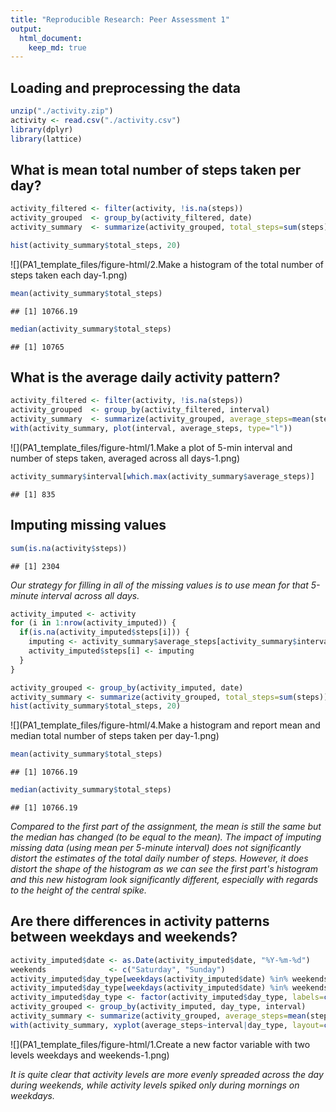 ```yaml
---
title: "Reproducible Research: Peer Assessment 1"
output: 
  html_document:
    keep_md: true
---
```


## Loading and preprocessing the data


```r
unzip("./activity.zip")
activity <- read.csv("./activity.csv")
library(dplyr)
library(lattice)
```

## What is mean total number of steps taken per day?


```r
activity_filtered <- filter(activity, !is.na(steps))
activity_grouped  <- group_by(activity_filtered, date)
activity_summary  <- summarize(activity_grouped, total_steps=sum(steps))
```


```r
hist(activity_summary$total_steps, 20)
```

![](PA1_template_files/figure-html/2.Make a histogram of the total number of steps taken each day-1.png)<!-- -->


```r
mean(activity_summary$total_steps)
```

```
## [1] 10766.19
```

```r
median(activity_summary$total_steps)
```

```
## [1] 10765
```

## What is the average daily activity pattern?


```r
activity_filtered <- filter(activity, !is.na(steps))
activity_grouped  <- group_by(activity_filtered, interval)
activity_summary  <- summarize(activity_grouped, average_steps=mean(steps))
with(activity_summary, plot(interval, average_steps, type="l"))
```

![](PA1_template_files/figure-html/1.Make a plot of 5-min interval and number of steps taken, averaged across all days-1.png)<!-- -->


```r
activity_summary$interval[which.max(activity_summary$average_steps)]
```

```
## [1] 835
```

## Imputing missing values


```r
sum(is.na(activity$steps))
```

```
## [1] 2304
```

*Our strategy for filling in all of the missing values is to use mean for that 5-minute interval across all days.*


```r
activity_imputed <- activity
for (i in 1:nrow(activity_imputed)) {
  if(is.na(activity_imputed$steps[i])) {
    imputing <- activity_summary$average_steps[activity_summary$interval==activity_imputed$interval[i]]
    activity_imputed$steps[i] <- imputing
  }
}
```


```r
activity_grouped <- group_by(activity_imputed, date)
activity_summary <- summarize(activity_grouped, total_steps=sum(steps))
hist(activity_summary$total_steps, 20)
```

![](PA1_template_files/figure-html/4.Make a histogram and report mean and median total number of steps taken per day-1.png)<!-- -->

```r
mean(activity_summary$total_steps)
```

```
## [1] 10766.19
```

```r
median(activity_summary$total_steps)
```

```
## [1] 10766.19
```

*Compared to the first part of the assignment, the mean is still the same but the median has changed (to be equal to the mean). The impact of imputing missing data (using mean per 5-minute interval) does not significantly distort the estimates of the total daily number of steps. However, it does distort the shape of the histogram as we can see the first part's histogram and this new histogram look significantly different, especially with regards to the height of the central spike.*

## Are there differences in activity patterns between weekdays and weekends?


```r
activity_imputed$date <- as.Date(activity_imputed$date, "%Y-%m-%d")
weekends              <- c("Saturday", "Sunday")
activity_imputed$day_type[weekdays(activity_imputed$date) %in% weekends == FALSE] <- 0
activity_imputed$day_type[weekdays(activity_imputed$date) %in% weekends == TRUE]  <- 1
activity_imputed$day_type <- factor(activity_imputed$day_type, labels=c("weekday","weekend"))
activity_grouped <- group_by(activity_imputed, day_type, interval)
activity_summary <- summarize(activity_grouped, average_steps=mean(steps))
with(activity_summary, xyplot(average_steps~interval|day_type, layout=c(1,2), type="l"))
```

![](PA1_template_files/figure-html/1.Create a new factor variable with two levels weekdays and weekends-1.png)<!-- -->

*It is quite clear that activity levels are more evenly spreaded across the day during weekends, while activity levels spiked only during mornings on weekdays.*
